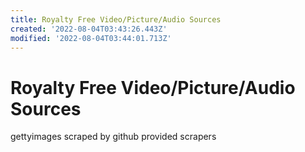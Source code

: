 ```yaml
---
title: Royalty Free Video/Picture/Audio Sources
created: '2022-08-04T03:43:26.443Z'
modified: '2022-08-04T03:44:01.713Z'
---
```


# Royalty Free Video/Picture/Audio Sources

gettyimages scraped by github provided scrapers

